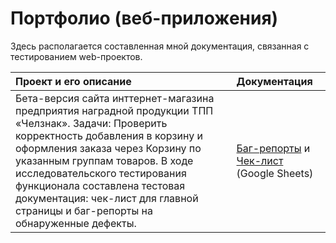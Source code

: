 # Портфолио (веб-приложения)
Здесь располагается составленная мной документация, связанная с тестированием web-проектов.

| Проект и его описание                                                                                               | Документация |
:---------------------                                                                                               | :------------ |
| Бета-версия сайта инттернет-магазина предприятия наградной продукции ТПП «Челзнак». Задачи: Проверить корректность добавления в корзину и оформления заказа через Корзину по указанным группам товаров. В ходе исследовательского тестирования функционала составлена тестовая документация: чек-лист для главной страницы  и баг-репорты на обнаруженные дефекты. | [Баг-репорты](https://docs.google.com/spreadsheets/d/1XuNnk0JXuWJQdvBITAFIisWIReudAaLT8x7f143_KYU/edit?usp=drive_link) и [Чек-лист](https://docs.google.com/spreadsheets/d/1O9-2Ovd943HFgsbzj78aPeg9NjqU8SxxO2JHZ1LnsT0/edit?usp=drive_link) (Google Sheets)          |
